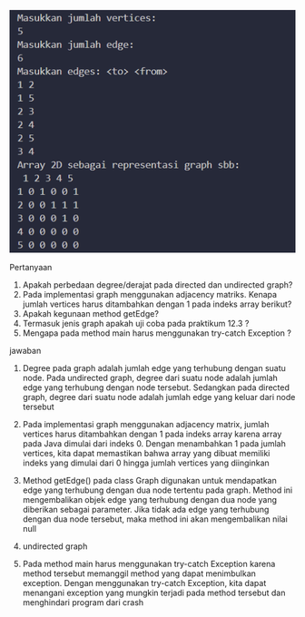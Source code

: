 ![Alt text](image.png)

Pertanyaan 
1.	Apakah perbedaan degree/derajat pada directed dan undirected graph? 
2.	Pada implementasi graph menggunakan adjacency matriks. Kenapa jumlah vertices harus ditambahkan dengan 1 pada indeks array berikut? 
3. Apakah kegunaan method getEdge?
4.	Termasuk jenis graph apakah uji coba pada praktikum 12.3 ? 
5.	Mengapa pada method main harus menggunakan try-catch Exception ? 


jawaban

1. Degree pada graph adalah jumlah edge yang terhubung dengan suatu node. Pada undirected graph, degree dari suatu node adalah jumlah edge yang terhubung dengan node tersebut. Sedangkan pada directed graph, degree dari suatu node adalah jumlah edge yang keluar dari node tersebut

2. Pada implementasi graph menggunakan adjacency matrix, jumlah vertices harus ditambahkan dengan 1 pada indeks array karena array pada Java dimulai dari indeks 0. Dengan menambahkan 1 pada jumlah vertices, kita dapat memastikan bahwa array yang dibuat memiliki indeks yang dimulai dari 0 hingga jumlah vertices yang diinginkan

3.  Method getEdge() pada class Graph digunakan untuk mendapatkan edge yang terhubung dengan dua node tertentu pada graph. Method ini mengembalikan objek edge yang terhubung dengan dua node yang diberikan sebagai parameter. Jika tidak ada edge yang terhubung dengan dua node tersebut, maka method ini akan mengembalikan nilai null

4. undirected graph

5. Pada method main harus menggunakan try-catch Exception karena method tersebut memanggil method yang dapat menimbulkan exception. Dengan menggunakan try-catch Exception, kita dapat menangani exception yang mungkin terjadi pada method tersebut dan menghindari program dari crash
